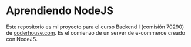 # Aprendiendo NodeJS

Este repositorio es mi proyecto para el curso Backend I (comisión 70290) de [coderhouse.com](https://coderhouse.com/). Es el comienzo de un server de e-commerce creado con NodeJS.